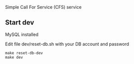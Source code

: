 Simple Call For Service (CFS) service


## Start dev
MySQL installed

Edit file dev/reset-db.sh with your DB account and password
```
make reset-db-dev
make dev
```